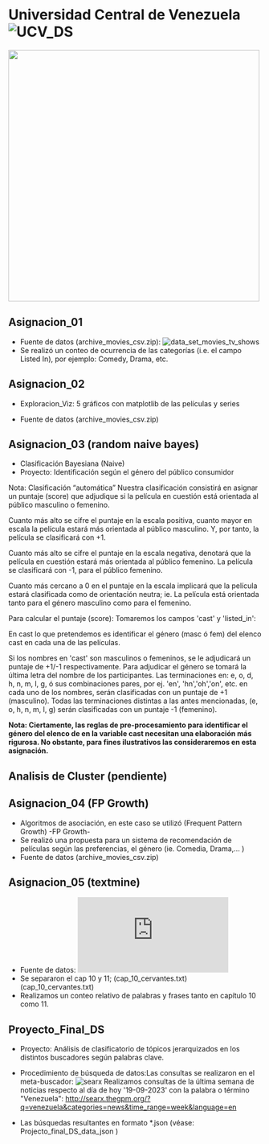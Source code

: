 # Universidad Central de Venezuela ![UCV_DS](https://compex.ciens.ucv.ve/producto/ciencia-de-los-datos/ "link Diplomado")
<img src="https://compex.ciens.ucv.ve/wp-content/uploads/2024/02/2.png" width="500">

## Asignacion_01   
   * Fuente de datos (archive_movies_csv.zip): ![data_set_movies_tv_shows](https://www.kaggle.com/datasets/krishnaraj30/movies-and-tv-shows)
   * Se realizó un conteo de ocurrencia de las categorías (i.e. el campo Listed In), por ejemplo: Comedy, Drama, etc.

## Asignacion_02
   * Exploracion_Viz: 5 gráficos con matplotlib  de las películas y series

   * Fuente de datos (archive_movies_csv.zip)

## Asignacion_03 (random naive bayes)
   * Clasificación Bayesiana (Naive)
   * Proyecto: Identificación según el género del público consumidor 

Nota: Clasificación “automática”
Nuestra clasificación consistirá en asignar un puntaje (score) que adjudique si la película en cuestión está orientada al público masculino o femenino.

Cuanto más alto se cifre el puntaje en la escala positiva, cuanto mayor en escala la película estará más orientada al público masculino. Y, por tanto, la película se clasificará con +1.

Cuanto más alto se cifre el puntaje en la escala negativa, denotará que la película en cuestión estará más orientada al público femenino. La película se clasificará con -1, para el público femenino.

Cuanto más cercano a 0 en el puntaje en la escala implicará que la película estará clasificada como de orientación neutra; ie. La película está orientada tanto para el género masculino como para el femenino.

Para calcular el puntaje (score):
Tomaremos los campos 'cast' y 'listed_in':

En cast lo que pretendemos es identificar el género (masc ó fem) del elenco cast en cada una de las películas.

Si los nombres en 'cast' son masculinos o femeninos, se le adjudicará un puntaje de +1/-1 respectivamente. Para adjudicar el género se tomará la última letra del nombre de los participantes. Las terminaciones en: e, o, d, h, n, m, l, g, ó sus combinaciones pares, por ej. 'en', 'hn','oh','on', etc. en cada uno de los nombres, serán clasificadas con un puntaje de +1 (masculino). Todas las terminaciones distintas a las antes mencionadas, (e, o, h, n, m, l, g) serán clasificadas con un puntaje -1 (femenino).

**Nota: Ciertamente, las reglas de pre-procesamiento para identificar el género del elenco de en la variable cast necesitan una elaboración más rigurosa. No obstante, para fines ilustrativos las consideraremos en esta asignación.** 

## Analisis de Cluster (pendiente)

## Asignacion_04 (FP Growth)
   * Algoritmos de asociación, en este caso se utilizó (Frequent Pattern Growth) -FP Growth-
   * Se realizó una propuesta para un sistema de recomendación de películas según las preferencias, el género (ie. Comedia, Drama,... )
   * Fuente de datos (archive_movies_csv.zip)

## Asignacion_05 (textmine)
   * Fuente de datos: ![Miguel de Cervantes - El Quijote - ](https://www.gutenberg.org/cache/epub/15115/pg15115.txt)
   * Se separaron el cap 10 y 11; (cap_10_cervantes.txt) (cap_10_cervantes.txt)
   * Realizamos un conteo relativo de palabras y frases tanto en capítulo 10 como 11.   

## Proyecto_Final_DS
   * Proyecto: Análisis de clasificatorio de tópicos jerarquizados en los distintos buscadores según palabras clave. 

  * Procedimiento de búsqueda de datos:Las consultas se realizaron en el meta-buscador: ![searx](https://metasearx.com/)
Realizamos consultas de la última semana de noticias respecto al día de hoy '19-09-2023' con la palabra o término "Venezuela": http://searx.thegpm.org/?q=venezuela&categories=news&time_range=week&language=en
  *  Las búsquedas resultantes en formato *.json (véase: Projecto_final_DS_data_json )




